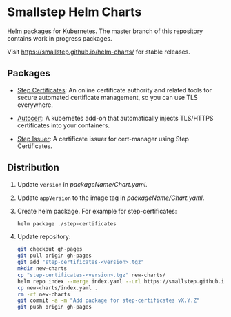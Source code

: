 # Smallstep Helm Charts

[Helm](https://helm.sh) packages for Kubernetes. The master branch of this
repository contains work in progress packages.

Visit https://smallstep.github.io/helm-charts/ for stable releases.

## Packages

* [Step Certificates](./step-certificates/README.md): An online certificate authority and
  related tools for secure automated certificate management, so you can use TLS
  everywhere.

* [Autocert](./autocert/README.md): A kubernetes add-on that automatically
  injects TLS/HTTPS certificates into your containers.

* [Step Issuer](./step-issuer/README.md): A certificate issuer for cert-manager
  using Step Certificates.

## Distribution

1. Update `version` in _packageName/Chart.yaml_.

2. Update `appVersion` to the image tag in _packageName/Chart.yaml_.

3. Create helm package. For example for step-certificates:

   ```sh
   helm package ./step-certificates
   ```

4. Update repository:

   ```sh
   git checkout gh-pages
   git pull origin gh-pages
   git add "step-certificates-<version>.tgz"
   mkdir new-charts
   cp "step-certificates-<version>.tgz" new-charts/
   helm repo index --merge index.yaml --url https://smallstep.github.io/helm-charts/ new-charts
   cp new-charts/index.yaml .
   rm -rf new-charts
   git commit -a -m "Add package for step-certificates vX.Y.Z"
   git push origin gh-pages
   ```
